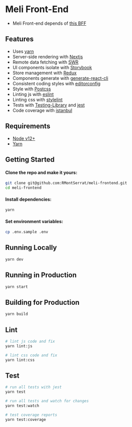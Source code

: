 # Meli Front-End

- Meli Front-end depends of [this BFF](https://github.com/rmontSerrat/meli-bff)

## Features

 - Uses [yarn](https://yarnpkg.com)
 - Server-side rendering with [Nextjs](https://nextjs.org/) 
 - Remote data fetching with [SWR](https://github.com/vercel/swr) 
 - UI components isolate with [Storybook](https://storybook.js.org/)
 - Store management with [Redux](https://redux.js.org/)
 - Components generate with [generate-react-cli](https://github.com/arminbro/generate-react-cli)
 - Consistent coding styles with [editorconfig](http://editorconfig.org)
 - Style with [Postcss](https://postcss.org/)
 - Linting js with [eslint](http://eslint.org)
 - Linting css with [stylelint](https://github.com/stylelint/stylelint)
 - Tests with [Testing-Library](https://mochajs.org) and [jest](http://chaijs.com)
 - Code coverage with [istanbul](https://istanbul.js.org)

## Requirements

 - [Node v12+](https://nodejs.org/en/download/current/)
 - [Yarn](https://yarnpkg.com/en/docs/install)

## Getting Started

#### Clone the repo and make it yours:

```bash
git clone git@github.com:RMontSerrat/meli-frontend.git
cd meli-frontend
```

#### Install dependencies:

```bash
yarn
```

#### Set environment variables:

```bash
cp .env.sample .env
```

## Running Locally

```bash
yarn dev
```

## Running in Production

```bash
yarn start
```

## Building for Production

```bash
yarn build
```

## Lint

```bash
# lint js code and fix
yarn lint:js

# lint css code and fix
yarn lint:css
```

## Test

```bash
# run all tests with jest
yarn test

# run all tests and watch for changes
yarn test:watch

# test coverage reports
yarn test:coverage
```
